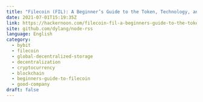```yaml
---
title: "Filecoin (FIL): A Beginner’s Guide to the Token, Technology, and How It Works"
date: 2021-07-01T15:19:35Z
link: https://hackernoon.com/filecoin-fil-a-beginners-guide-to-the-token-technology-and-how-it-works-452p35vc?source=rss&utm_medium=RSS&utm_source=news.12bit.vn
site: github.com/dylang/node-rss
language: English
category:
  - bybit
  - filecoin
  - global-decentralized-storage
  - decentralization
  - cryptocurrency
  - blockchain
  - beginners-guide-to-filecoin
  - good-company
draft: false
---
```


